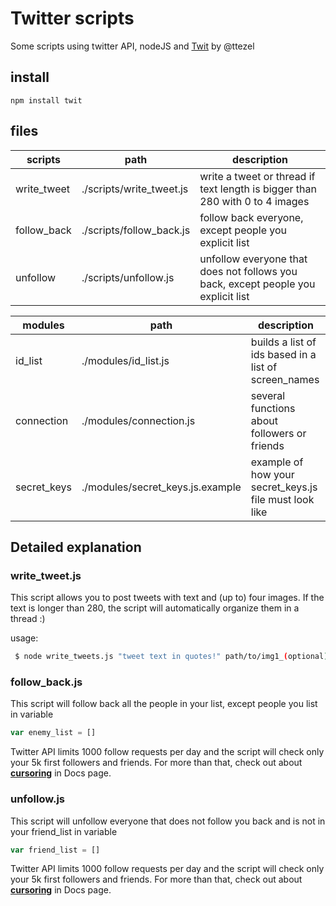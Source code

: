 # Twitter scripts
Some scripts using twitter API, nodeJS and [Twit](https://github.com/ttezel/twit) by @ttezel

## install
```shell
npm install twit
```

## files
| scripts | path | description |
|-|-|-|
|write_tweet | ./scripts/write_tweet.js | write a tweet or thread if text length is bigger than 280 with 0 to 4 images |
|follow_back | ./scripts/follow_back.js | follow back everyone, except people you explicit list |
|unfollow | ./scripts/unfollow.js | unfollow everyone that does not follows you back, except people you explicit list |

| modules | path | description |
|-|-|-|
| id_list | ./modules/id_list.js | builds a list of ids based in a list of screen_names |
| connection | ./modules/connection.js | several functions about followers or friends |
| secret_keys | ./modules/secret_keys.js.example | example of how your secret_keys.js file must look like |

## Detailed explanation
### write_tweet.js
This script allows you to post tweets with text and (up to) four images. If the text is longer than 280, the script will automatically organize them in a thread :)

usage:
```bash
 $ node write_tweets.js "tweet text in quotes!" path/to/img1_(optional) path/to/img2_(optional) path/to/img3_(optional) path/to/img4_(optional) 
 ```

### follow_back.js
This script will follow back all the people in your list, except people you list in variable
```js
var enemy_list = []
```
Twitter API limits 1000 follow requests per day and the script will check only your 5k first followers and friends.
For more than that, check out about [**cursoring**](https://developer.twitter.com/en/docs/basics/cursoring) in Docs page.


### unfollow.js
This script will unfollow everyone that does not follow you back and is not in your friend_list in variable
```js
var friend_list = []
```
Twitter API limits 1000 follow requests per day and the script will check only your 5k first followers and friends.
For more than that, check out about [**cursoring**](https://developer.twitter.com/en/docs/basics/cursoring) in Docs page.

